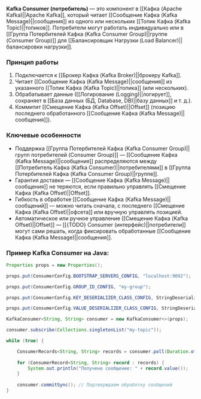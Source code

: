 **Kafka Consumer (потребитель)** — это компонент в [[Кафка (Apache Kafka)||Apache Kafka]], который читает [[Сообщение Кафка (Kafka Message)||сообщения]] из одного или нескольких [[Топик Кафка (Kafka Topic)||топиков]]. Потребители могут работать индивидуально или в [[Группа Потербителей Кафка (Kafka Consumer Group)||группе (Consumer Group)]] для [[Балансировщик Нагрузки (Load Balancer)||балансировки нагрузки]].


### Принцип работы

1. Подключается к [[Брокер Кафка (Kafka Broker)||брокеру Kafka]].
2. Читает [[Сообщение Кафка (Kafka Message)||сообщения]] из указанного [[Топик Кафка (Kafka Topic)||топика]] (или нескольких).
3. Обрабатывает данные ([[Логирование (Logging)||логирует]], сохраняет в [[База данных (БД, Database, DB)||базу данных]] и т. д.).
4. Коммитит [[Смещение Кафка (Kafka Offset)||Offset]] (позицию последнего обработанного [[Сообщение Кафка (Kafka Message)||сообщения]]).


### Ключевые особенности

- Поддержка [[Группа Потербителей Кафка (Kafka Consumer Group)||групп потребителей (Consumer Group)]] — [[Сообщение Кафка (Kafka Message)||сообщения]] распределяются между [[Потребитель Кафка (Kafka Consumer)||потребителями]] в [[Группа Потербителей Кафка (Kafka Consumer Group)||группе]].
- Гарантия доставки — [[Сообщение Кафка (Kafka Message)||сообщения]] не теряются, если правильно управлять [[Смещение Кафка (Kafka Offset)||Offset]].
- Гибкость в обработке [[Сообщение Кафка (Kafka Message)||сообщений]] — можно читать сначала, с последнего [[Смещение Кафка (Kafka Offset)||офсета]] или вручную управлять позицией.
- Автоматическое или ручное управление [[Смещение Кафка (Kafka Offset)||Offset]] — [[{TODO} Consumer (интерфейс)||потребители]] могут сами решать, когда фиксировать обработанные [[Сообщение Кафка (Kafka Message)||сообщения]].


### Пример Kafka Consumer на Java:

```java
Properties props = new Properties();

props.put(ConsumerConfig.BOOTSTRAP_SERVERS_CONFIG, "localhost:9092");

props.put(ConsumerConfig.GROUP_ID_CONFIG, "my-group");

props.put(ConsumerConfig.KEY_DESERIALIZER_CLASS_CONFIG, StringDeserializer.class.getName());

props.put(ConsumerConfig.VALUE_DESERIALIZER_CLASS_CONFIG, StringDeserializer.class.getName());

KafkaConsumer<String, String> consumer = new KafkaConsumer<>(props);

consumer.subscribe(Collections.singletonList("my-topic"));

while (true) {

    ConsumerRecords<String, String> records = consumer.poll(Duration.ofMillis(100));
    
    for (ConsumerRecord<String, String> record : records) {
        System.out.println("Получено сообщение: " + record.value());
    }
    
    consumer.commitSync(); // Подтверждаем обработку сообщений
}
```